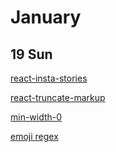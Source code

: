 # January

## 19 Sun

[react-insta-stories](https://github.com/mohitk05/react-insta-stories)

[react-truncate-markup](https://github.com/patrik-piskay/react-truncate-markup)

[min-width-0](https://medium.com/@pascalokereke18/why-i-use-min-width-0-d8d067aa1a1d)

[emoji regex](https://dev.to/melvin2016/how-to-check-if-a-string-contains-emojis-in-javascript-31pe#:~:text=To%20check%20if%20a%20string%20contains%20emojis%20in%20JavaScript%2C%20we,of%20Unicode%20specific%20to%20emojis.)
